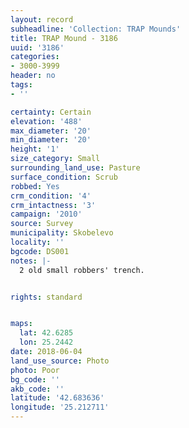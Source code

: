 ```yaml
---
layout: record
subheadline: 'Collection: TRAP Mounds'
title: TRAP Mound - 3186
uuid: '3186'
categories:
- 3000-3999
header: no
tags:
- ''

certainty: Certain
elevation: '488'
max_diameter: '20'
min_diameter: '20'
height: '1'
size_category: Small
surrounding_land_use: Pasture
surface_condition: Scrub
robbed: Yes
crm_condition: '4'
crm_intactness: '3'
campaign: '2010'
source: Survey
municipality: Skobelevo
locality: ''
bgcode: DS001
notes: |-
  2 old small robbers' trench.


rights: standard


maps:
  lat: 42.6285
  lon: 25.2442
date: 2018-06-04
land_use_source: Photo
photo: Poor
bg_code: ''
akb_code: ''
latitude: '42.683636'
longitude: '25.212711'
---
```

